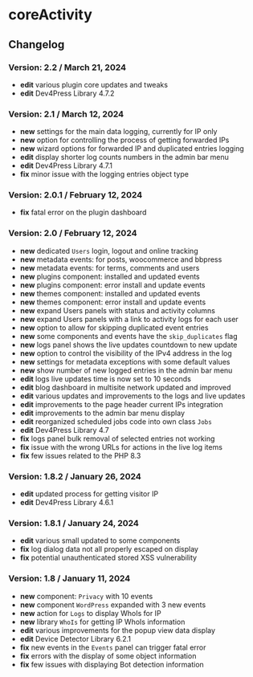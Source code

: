 # coreActivity

## Changelog

### Version: 2.2 / March 21, 2024

* **edit** various plugin core updates and tweaks
* **edit** Dev4Press Library 4.7.2

### Version: 2.1 / March 12, 2024

* **new** settings for the main data logging, currently for IP only
* **new** option for controlling the process of getting forwarded IPs
* **new** wizard options for forwarded IP and duplicated entries logging
* **edit** display shorter log counts numbers in the admin bar menu
* **edit** Dev4Press Library 4.7.1
* **fix** minor issue with the logging entries object type

### Version: 2.0.1 / February 12, 2024

* **fix** fatal error on the plugin dashboard

### Version: 2.0 / February 12, 2024

* **new** dedicated `Users` login, logout and online tracking
* **new** metadata events: for posts, woocommerce and bbpress
* **new** metadata events: for terms, comments and users
* **new** plugins component: installed and updated events
* **new** plugins component: error install and update events
* **new** themes component: installed and updated events
* **new** themes component: error install and update events
* **new** expand Users panels with status and activity columns
* **new** expand Users panels with a link to activity logs for each user
* **new** option to allow for skipping duplicated event entries
* **new** some components and events have the `skip_duplicates` flag
* **new** logs panel shows the live updates countdown to new update
* **new** option to control the visibility of the IPv4 address in the log
* **new** settings for metadata exceptions with some default values
* **new** show number of new logged entries in the admin bar menu
* **edit** logs live updates time is now set to 10 seconds
* **edit** blog dashboard in multisite network updated and improved
* **edit** various updates and improvements to the logs and live updates
* **edit** improvements to the page header current IPs integration
* **edit** improvements to the admin bar menu display
* **edit** reorganized scheduled jobs code into own class `Jobs`
* **edit** Dev4Press Library 4.7
* **fix** logs panel bulk removal of selected entries not working
* **fix** issue with the wrong URLs for actions in the live log items
* **fix** few issues related to the PHP 8.3

### Version: 1.8.2 / January 26, 2024

* **edit** updated process for getting visitor IP
* **edit** Dev4Press Library 4.6.1

### Version: 1.8.1 / January 24, 2024

* **edit** various small updated to some components
* **fix** log dialog data not all properly escaped on display
* **fix** potential unauthenticated stored XSS vulnerability

### Version: 1.8 / January 11, 2024

* **new** component: `Privacy` with 10 events
* **new** component `WordPress` expanded with 3 new events
* **new** action for `Logs` to display WhoIs for IP
* **new** library `WhoIs` for getting IP WhoIs information
* **edit** various improvements for the popup view data display
* **edit** Device Detector Library 6.2.1
* **fix** new events in the `Events` panel can trigger fatal error
* **fix** errors with the display of some object information
* **fix** few issues with displaying Bot detection information
